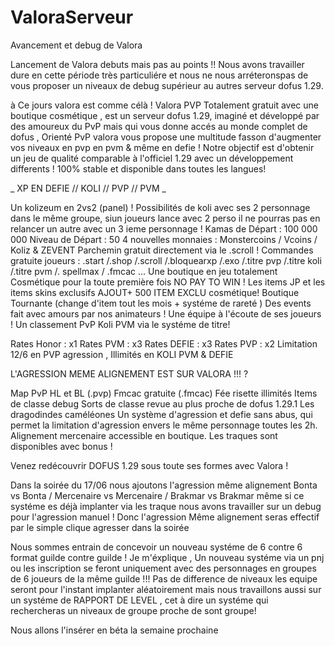 # ValoraServeur
Avancement et debug de Valora

Lancement de Valora debuts mais pas au points !!
Nous avons travailler dure en cette période très particuliére et nous ne nous arréteronspas de vous proposer un niveaux de debug supérieur au autres serveur dofus 1.29.

à Ce jours valora est comme célà !
Valora PVP Totalement gratuit avec une boutique cosmétique , est un serveur dofus 1.29, imaginé et développé par des amoureux du PvP mais qui vous donne accés au monde complet de dofus , Orienté PvP valora vous propose une multitude fasson d'augmenter vos niveaux en pvp en pvm & même en defie ! 
Notre objectif est d'obtenir un jeu de qualité comparable à l'officiel 1.29 avec un développement differents  ! 100% stable et disponible dans toutes les langues!

_ XP EN DEFIE // KOLI // PVP // PVM _ 

Un kolizeum en 2vs2 (panel) !
Possibilités de koli avec ses 2 personnage dans le même groupe, siun joueurs lance avec 2 perso il ne pourras pas en relancer un autre avec un 3 ieme personnage !
Kamas de Départ : 100 000 000
Niveau de Départ : 50
4 nouvelles monnaies : Monstercoins / Vcoins / Koliz & ZEVENT 
Parchemin gratuit directement via le .scroll !
Commandes gratuite joueurs : .start /.shop /.scroll /.bloquearxp /.exo /.titre pvp /.titre koli /.titre pvm /. spellmax / .fmcac ...
Une boutique en jeu totalement Cosmétique pour la toute première fois NO PAY TO WIN !
Les items JP et les items skins exclusifs AJOUT+ 500 ITEM EXCLU cosmétique!
Boutique Tournante (change d'item tout les mois + systéme de rareté )
Des events fait avec amours par nos animateurs !
Une équipe à l'écoute de ses joueurs !
Un classement PvP Koli PVM via le systéme de titre!

Rates Honor : x1
Rates PVM : x3 
Rates DEFIE : x3 
Rates PVP : x2 
Limitation 12/6 en PVP agression , Illimités en KOLI PVM & DEFIE

 L'AGRESSION MEME ALIGNEMENT EST SUR VALORA !!! ?

Map PvP HL et BL (.pvp)
Fmcac gratuite (.fmcac)
Fée risette illimités
Items de classe debug
Sorts de classe revue au plus proche de dofus 1.29.1 
Les dragodindes caméléones
Un système d'agression et defie sans abus, qui permet la limitation d'agression envers le même personnage toutes les 2h.
Alignement mercenaire accessible en boutique.
Les traques sont disponibles avec bonus !

Venez redécouvrir DOFUS 1.29 sous toute ses formes  avec Valora !

Dans la soirée du 17/06 nous ajoutons l'agression même alignement Bonta vs Bonta / Mercenaire vs Mercenaire / Brakmar vs Brakmar même si ce systéme es déjà implanter via les traque nous avons travailler sur un debug pour l'agression manuel ! Donc l'agression Même alignement seras effectif par le simple clique agresser dans la soirée 


Nous sommes entrain de concevoir un nouveau systéme de 6 contre 6 format guilde contre guilde !
Je m'éxplique , Un nouveau systéme via un pnj ou les inscription se feront uniquement avec  des personnages en groupes de 6 joueurs de la même guilde !!! Pas de difference de niveaux les equipe seront pour l'instant implanter aléatoirement  mais nous travaillons aussi sur un systéme de RAPPORT DE LEVEL , cet à dire un systéme qui rechercheras un niveaux de groupe proche de sont groupe!

Nous allons l'insérer en béta la semaine prochaine 
